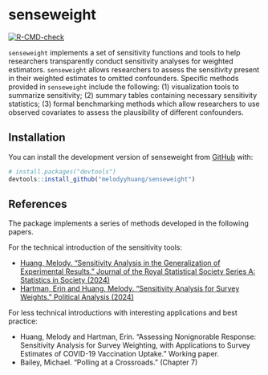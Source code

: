 
<!-- README.md is generated from README.Rmd. Please edit that file -->

# senseweight

<!-- badges: start -->

[![R-CMD-check](https://github.com/melodyyhuang/senseweight/actions/workflows/R-CMD-check.yaml/badge.svg)](https://github.com/melodyyhuang/senseweight/actions/workflows/R-CMD-check.yaml)
<!-- badges: end -->

`senseweight` implements a set of sensitivity functions and tools to
help researchers transparently conduct sensitivity analyses for weighted
estimators. `senseweight` allows researchers to assess the sensitivity
present in their weighted estimates to omitted confounders. Specific
methods provided in `senseweight` include the following: (1)
visualization tools to summarize sensitivity; (2) summary tables
containing necessary sensitivity statistics; (3) formal benchmarking
methods which allow researchers to use observed covariates to assess the
plausibility of different confounders.

## Installation

You can install the development version of senseweight from
[GitHub](https://github.com/) with:

``` r
# install.packages("devtools")
devtools::install_github("melodyyhuang/senseweight")
```

## References

The package implements a series of methods developed in the following
papers.

For the technical introduction of the sensitivity tools:

- [Huang, Melody. “Sensitivity Analysis in the Generalization of
  Experimental Results.” Journal of the Royal Statistical Society Series
  A: Statistics in Society
  (2024)](https://academic.oup.com/jrsssa/advance-article-abstract/doi/10.1093/jrsssa/qnae012/7626119)
- [Hartman, Erin and Huang, Melody. “Sensitivity Analysis for Survey
  Weights.” Political Analysis
  (2024)](https://www.cambridge.org/core/journals/political-analysis/article/sensitivity-analysis-for-survey-weights/0A13E3843155099F169CF195B8D7604F)

For less technical introductions with interesting applications and best
practice:

- Huang, Melody and Hartman, Erin. “Assessing Nonignorable Response:
  Sensitivity Analysis for Survey Weighting, with Applications to Survey
  Estimates of COVID-19 Vaccination Uptake.” Working paper.
- Bailey, Michael. “Polling at a Crossroads.” (Chapter 7)

